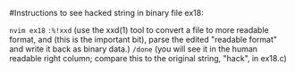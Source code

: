 #Instructions to see hacked string in binary file ex18:

`nvim ex18`
`:%!xxd` (use the xxd(1) tool to convert a file to more readable format, and (this is the important bit), parse the edited "readable format" and write it back as binary data.)
`/done` (you will see it in the human readable right column; compare this to the original string, "hack", in ex18.c)
